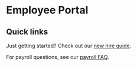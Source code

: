 # Employee Portal

## Quick links
Just getting started? Check out our [new hire guide](guides/newhire).

For payroll questions, see our [payroll FAQ](guides/payroll).
